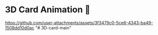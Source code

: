 # 3D Card Animation 🤩

https://github.com/user-attachments/assets/3f3479c0-5ce6-4343-ba49-1508dd10d0ac
"# 3D-card-main" 
